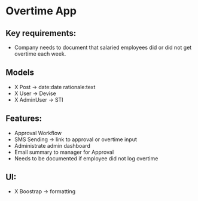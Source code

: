 # Overtime App

## Key requirements:
- Company needs to document that salaried employees did or did not get overtime each week.

## Models
- X Post -> date:date rationale:text
- X User -> Devise
- X AdminUser -> STI

## Features:
- Approval Workflow
- SMS Sending -> link to approval or overtime input
- Administrate admin dashboard
- Email summary to manager for Approval
- Needs to be documented if employee did not log overtime

## UI:
- X Boostrap -> formatting
